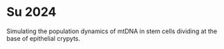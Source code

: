 # Su 2024
Simulating the population dynamics of mtDNA in stem cells dividing at the base of epithelial crypyts.
